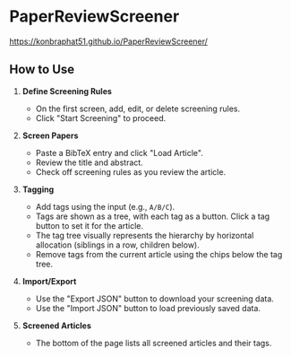 # PaperReviewScreener

https://konbraphat51.github.io/PaperReviewScreener/

## How to Use

1. **Define Screening Rules**

   - On the first screen, add, edit, or delete screening rules.
   - Click "Start Screening" to proceed.

2. **Screen Papers**

   - Paste a BibTeX entry and click "Load Article".
   - Review the title and abstract.
   - Check off screening rules as you review the article.

3. **Tagging**

   - Add tags using the input (e.g., `A/B/C`).
   - Tags are shown as a tree, with each tag as a button. Click a tag button to set it for the article.
   - The tag tree visually represents the hierarchy by horizontal allocation (siblings in a row, children below).
   - Remove tags from the current article using the chips below the tag tree.

4. **Import/Export**

   - Use the "Export JSON" button to download your screening data.
   - Use the "Import JSON" button to load previously saved data.

5. **Screened Articles**

   - The bottom of the page lists all screened articles and their tags.
